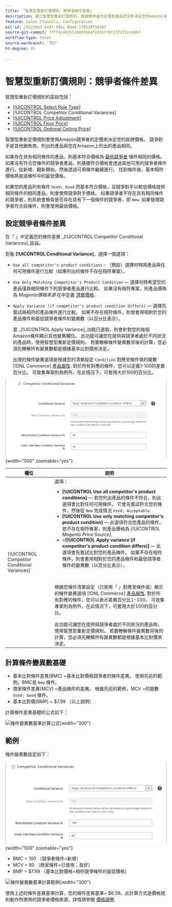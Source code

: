 ```yaml
---
title: 「智慧型重新訂價規則：競爭者條件差異」
description: 建立智慧型重新訂價規則，根據競爭者的定價和產品狀況來決定您的Amazon清單價格。
feature: Sales Channels, Configuration
exl-id: c52230e3-4e47-45bc-80e0-170530f58987
source-git-commit: 7fff4c463551089fb64f2d5bf7bf23f272ce4663
workflow-type: tm+mt
source-wordcount: '757'
ht-degree: 0%

---
```


# 智慧型重新訂價規則：競爭者條件差異

智慧型重新訂價規則的區段包括：

- [[!UICONTROL Select Rule Type]](./intelligent-repricing-rules.md)
- [!UICONTROL Competitor Conditional Variances]
- [[!UICONTROL Price Adjustment]](./price-adjustment.md)
- [[!UICONTROL Floor Price]](./floor-price.md)
- [[!UICONTROL Optional Ceiling Price]](./optional-ceiling-price.md)

智慧型重新定價規則會使用Amazon競爭者的定價來決定您的掛牌價格。 競爭對手是其他銷售商，列出的產品與您在Amazon上列出的產品相同。

如果存在具有相同條件的產品，則基本符合價格為 [最低競爭者](./lowest-competitor-pricing.md) 條件相同的價格。 如果沒有符合您條件的競爭者產品，則基礎符合價格會透過其他可用的競爭者條件進行，從新增、翻新開始，然後透過可用條件繼續進行。 找到條件後，基本相符價格將是該條件中的最低價格。

如果您的產品列有條件 `Used; Good` 而基本符合價格，且競爭對手以較低價格提供相同條件的相同產品，則會使用競爭對手價格。 如果競爭者不存在具有相同條件的競爭者，則系統會檢查是否存在具有下一個條件的競爭者，即 `New`. 如果發現競爭者符合該條件，則會使用最低價格。

## 設定競爭者條件差異

在「 」中定義您的條件差異 _[!UICONTROL Competitor Conditional Variances]_區段。

對象 **[!UICONTROL Conditional Variance]**，選擇一個選項：

- `Use all competitor's product conditions` - （預設）選擇何時將產品與任何可用條件進行比較（如果列出的條件不存在相符專案）。

- `Use Only Matching Competitor's Product Condition`  — 選擇何時希望您的產品僅與相同條件下的競爭者產品進行比較。 如果沒有相符專案，則產品價格為 _Magento價格來源_ 在中定義 [清單價格](./listing-price.md).

- `Apply Variance (if competitor's product condition differs)`  — 選擇先嘗試與相符的產品條件進行比較。 如果不存在相符條件，則會套用相對於您的產品條件和最低競爭者條件的變異數（以百分比表示）。

  當 _[!UICONTROL Apply Variance]_功能已選取，則會針對您的每個Amazon條件顯示其他變異欄位。 此功能可讓您在提供與競爭者處於不同狀況的產品時，使用智慧型重新定價規則。 若要瞭解條件變異數背後的計算，您必須先瞭解所有變異數都是根據基本比對價來決定。

  出現的條件變異選項是根據您的清單設定 `Condition` 對應至條件值的變數 [!DNL Commerce] [產品屬性](https://experienceleague.adobe.com/docs/commerce-admin/catalog/product-attributes/product-attributes.html). 對於所有對應的條件，您可以定義1-100的差異百分比。 可收集專案則為例外，在此情況下，可套用大於100的百分比。

![智慧型重新訂價規則 — 競爭者條件差異](assets/amazon-competitor-cond-variances.png){width="500" zoomable="yes"}

| 欄位 | 說明 |
|-----------------------------------------------|------------------------------------------------------------------------------------------------------------------------------------------------------------------------------------------------------------------------------------------------------------------------------------------------------------------------------------------------------------------------------------------------------------------------------------------------------------------------------------------------------------------------------------------------------------------------------------------------------------------------------------------------------------------------------------------------------------------------------------------------------------------------------------------------------------------------------------------------------------------------------------------------------------------------------------------------------------------------------------------------------------------------------------------------------------------------------------------------------------------------------------------------------------------------------------------------------------------------------------------------------------------------------------------------------------------------------------------------------------------------------------------------------------------------------------------------------------------------------------------------------------------------------------------------------------------------------------------------------------------------------------------------|
| [!UICONTROL Competitor Conditional Variances] | 選項： <ul><li>**[!UICONTROL Use all competitor's product conditions]**  — 若您列出產品的條件不符合，則此選項會比對任何可用條件。 它會先嘗試符合您的條件，然後從 `New` 完成情況 `Used; Acceptable`.</li><li>**[!UICONTROL Use only matching competitor's product condition]**  — 此選項符合您產品的條件。 若不存在相符專案，則產品價格為 _[!UICONTROL Magento Price Source]_.</li><li>>**[!UICONTROL Apply variance (if competitor's product condition differs)]**  — 此選項會先嘗試比對您的產品條件。 如果不存在相符條件，則會套用相對於您的產品條件和最低競爭者條件的變異數（以百分比表示）。</li></ul><br><br>根據您條件清單設定（已使用「 」對應至條件值）顯示的條件變異選項 [!DNL Commerce] [產品屬性](https://experienceleague.adobe.com/docs/commerce-admin/catalog/product-attributes/product-attributes.html). 對於所有對應的條件，您可以表示差異百分比1-100。 可收集專案則為例外，在此情況下，可套用大於100的百分比。<br><br>此功能可讓您在提供與競爭者處於不同狀況的產品時，使用智慧型重新定價規則。 若要瞭解條件變異數背後的計算，您必須先瞭解所有變異數都是根據基本比對價來決定。 |

## 計算條件變異數基礎

- 基本比對條件差異(BMC) =基本比對價格競爭者的條件差異。 使用先前的範例，BMC是 `New` 條件。
- 商家條件差異(MCV) =產品條件的差異。 根據先前的範例，MCV =的變數 `Used; Good` 條件。
- 基本比對價(BMP) = $7.99 （以上說明）

計算條件差異基礎的公式如下：

![條件變異數基準計算公式](assets/amazon-cond-variance-calc-1.png){width="300"}

## 範例

條件變異數設定如下：

![條件變異數設定範例](assets/amazon-cond-variances.png){width="500" zoomable="yes"}

- BMC = 100 （競爭者條件=新增）
- MCV = 80 （商家條件=已使用；良好）
- BMP = $7.99 （基本比對價格=相符競爭條件的最低價格）

![條件變異數基準計算範例](assets/amazon-cond-variance-calc-2.png){width="300"}

使用上述的條件差異基準計算，您的條件差異基準= $6.39。此計算方式是價格規則動作所使用的競爭者價格來源，詳情請參閱 [價格調整](./price-adjustment.md).
